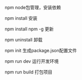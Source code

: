 npm	node包管理，安装依赖

npm install 安装

npm install npm -g 更新

npm uninstall 卸载

npm init 生成package.json配置文件

npm run dev 运行开发环境

npm run build 打包项目
